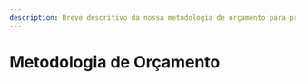 ```yaml
---
description: Breve descritivo da nossa metodologia de orçamento para projetos.
---
```


# Metodologia de Orçamento

